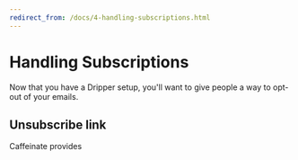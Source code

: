 ```yaml
---
redirect_from: /docs/4-handling-subscriptions.html
---
```


# Handling Subscriptions

Now that you have a Dripper setup, you'll want to give people a way to opt-out of your emails.

## Unsubscribe link

Caffeinate provides 
